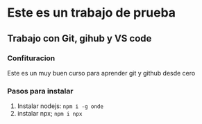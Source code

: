# Este es un trabajo de prueba

## Trabajo con Git, gihub y VS code

### Confituracion

Este es un muy buen curso para aprender git y github desde cero

### Pasos para instalar

1. Instalar nodejs: `npm i -g onde`
2. instalar npx; `npm i npx`